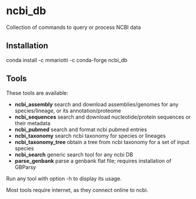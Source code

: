 # ncbi_db
Collection of commands to query or process NCBI data

## Installation
conda install -c mmariotti -c conda-forge ncbi_db

## Tools
These tools are available:

- **ncbi_assembly**       search and download assemblies/genomes for any species/lineage, or its annotation/proteome
- **ncbi_sequences**      search and download nucleotide/protein sequences or their metadata
- **ncbi_pubmed**         search and format ncbi pubmed entries
- **ncbi_taxonomy**       search ncbi taxonomy for species or lineages
- **ncbi_taxonomy_tree**  obtain a tree from ncbi taxonomy for a set of input species
- **ncbi_search**         generic search tool for any ncbi DB
- **parse_genbank**       parse a genbank flat file; requires installation of GBParsy


Run any tool with option -h to display its usage.

Most tools require internet, as they connect online to ncbi.

